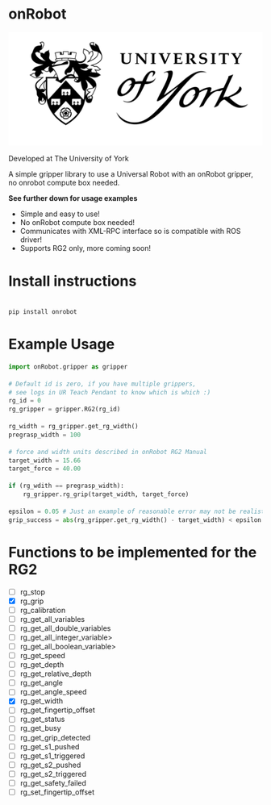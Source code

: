 # onRobot


![](./UOY-logo.svg)

Developed at The University of York

A simple gripper library to use a Universal Robot with an onRobot gripper, no onrobot compute box needed.


**See further down for usage examples**

- Simple and easy to use!
- No onRobot compute box needed!
- Communicates with XML-RPC interface so is compatible with ROS driver!
- Supports RG2 only, more coming soon!

# Install instructions

```bash

pip install onrobot


```
# Example Usage

```python
import onRobot.gripper as gripper

# Default id is zero, if you have multiple grippers, 
# see logs in UR Teach Pendant to know which is which :)
rg_id = 0
rg_gripper = gripper.RG2(rg_id)

rg_width = rg_gripper.get_rg_width()
pregrasp_width = 100

# force and width units described in onRobot RG2 Manual
target_width = 15.66
target_force = 40.00

if (rg_wdith == pregrasp_width):
    rg_gripper.rg_grip(target_width, target_force)

epsilon = 0.05 # Just an example of reasonable error may not be realistic. 
grip_success = abs(rg_gripper.get_rg_width() - target_width) < epsilon

```


# Functions to be implemented for the RG2

- [ ] rg_stop
- [x] rg_grip
- [ ] rg_calibration
- [ ] rg_get_all_variables
- [ ] rg_get_all_double_variables
- [ ] rg_get_all_integer_variable>
- [ ] rg_get_all_boolean_variable>
- [ ] rg_get_speed
- [ ] rg_get_depth
- [ ] rg_get_relative_depth
- [ ] rg_get_angle
- [ ] rg_get_angle_speed
- [x] rg_get_width
- [ ] rg_get_fingertip_offset
- [ ] rg_get_status
- [ ] rg_get_busy
- [ ] rg_get_grip_detected
- [ ] rg_get_s1_pushed
- [ ] rg_get_s1_triggered
- [ ] rg_get_s2_pushed
- [ ] rg_get_s2_triggered
- [ ] rg_get_safety_failed
- [ ] rg_set_fingertip_offset